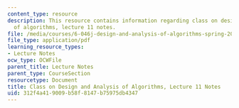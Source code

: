 ```yaml
---
content_type: resource
description: This resource contains information regarding class on design and analysis
  of algorithms, lecture 11 notes.
file: /media/courses/6-046j-design-and-analysis-of-algorithms-spring-2015/312f4a419009b58f8147b75975db4347_MIT6_046JS15_lec11.pdf
file_type: application/pdf
learning_resource_types:
- Lecture Notes
ocw_type: OCWFile
parent_title: Lecture Notes
parent_type: CourseSection
resourcetype: Document
title: Class on Design and Analysis of Algorithms, Lecture 11 Notes
uid: 312f4a41-9009-b58f-8147-b75975db4347
---
```


